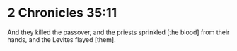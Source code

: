 # 2 Chronicles 35:11

And they killed the passover, and the priests sprinkled [the blood] from their hands, and the Levites flayed [them].